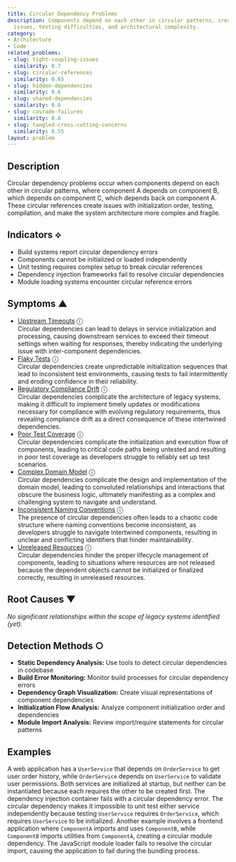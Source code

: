 ```yaml
---
title: Circular Dependency Problems
description: Components depend on each other in circular patterns, creating initialization
  issues, testing difficulties, and architectural complexity.
category:
- Architecture
- Code
related_problems:
- slug: tight-coupling-issues
  similarity: 0.7
- slug: circular-references
  similarity: 0.65
- slug: hidden-dependencies
  similarity: 0.6
- slug: shared-dependencies
  similarity: 0.6
- slug: cascade-failures
  similarity: 0.6
- slug: tangled-cross-cutting-concerns
  similarity: 0.55
layout: problem
---
```


## Description

Circular dependency problems occur when components depend on each other in circular patterns, where component A depends on component B, which depends on component C, which depends back on component A. These circular references create issues with initialization order, testing, compilation, and make the system architecture more complex and fragile.

## Indicators ⟡

- Build systems report circular dependency errors
- Components cannot be initialized or loaded independently
- Unit testing requires complex setup to break circular references
- Dependency injection frameworks fail to resolve circular dependencies
- Module loading systems encounter circular reference errors

## Symptoms ▲
- [Upstream Timeouts](upstream-timeouts.md) <span class="info-tooltip" title="Confidence: 0.566, Strength: 0.760">ⓘ</span>
<br/>  Circular dependencies can lead to delays in service initialization and processing, causing downstream services to exceed their timeout settings when waiting for responses, thereby indicating the underlying issue with inter-component dependencies.
- [Flaky Tests](flaky-tests.md) <span class="info-tooltip" title="Confidence: 0.465, Strength: 0.754">ⓘ</span>
<br/>  Circular dependencies create unpredictable initialization sequences that lead to inconsistent test environments, causing tests to fail intermittently and eroding confidence in their reliability.
- [Regulatory Compliance Drift](regulatory-compliance-drift.md) <span class="info-tooltip" title="Confidence: 0.460, Strength: 0.656">ⓘ</span>
<br/>  Circular dependencies complicate the architecture of legacy systems, making it difficult to implement timely updates or modifications necessary for compliance with evolving regulatory requirements, thus revealing compliance drift as a direct consequence of these intertwined dependencies.
- [Poor Test Coverage](poor-test-coverage.md) <span class="info-tooltip" title="Confidence: 0.452, Strength: 0.668">ⓘ</span>
<br/>  Circular dependencies complicate the initialization and execution flow of components, leading to critical code paths being untested and resulting in poor test coverage as developers struggle to reliably set up test scenarios.
- [Complex Domain Model](complex-domain-model.md) <span class="info-tooltip" title="Confidence: 0.437, Strength: 0.676">ⓘ</span>
<br/>  Circular dependencies complicate the design and implementation of the domain model, leading to convoluted relationships and interactions that obscure the business logic, ultimately manifesting as a complex and challenging system to navigate and understand.
- [Inconsistent Naming Conventions](inconsistent-naming-conventions.md) <span class="info-tooltip" title="Confidence: 0.420, Strength: 0.698">ⓘ</span>
<br/>  The presence of circular dependencies often leads to a chaotic code structure where naming conventions become inconsistent, as developers struggle to navigate intertwined components, resulting in unclear and conflicting identifiers that hinder maintainability.
- [Unreleased Resources](unreleased-resources.md) <span class="info-tooltip" title="Confidence: 0.315, Strength: 0.564">ⓘ</span>
<br/>  Circular dependencies hinder the proper lifecycle management of components, leading to situations where resources are not released because the dependent objects cannot be initialized or finalized correctly, resulting in unreleased resources.

## Root Causes ▼

*No significant relationships within the scope of legacy systems identified (yet).*

## Detection Methods ○

- **Static Dependency Analysis:** Use tools to detect circular dependencies in codebase
- **Build Error Monitoring:** Monitor build processes for circular dependency errors
- **Dependency Graph Visualization:** Create visual representations of component dependencies
- **Initialization Flow Analysis:** Analyze component initialization order and dependencies
- **Module Import Analysis:** Review import/require statements for circular patterns

## Examples

A web application has a `UserService` that depends on `OrderService` to get user order history, while `OrderService` depends on `UserService` to validate user permissions. Both services are initialized at startup, but neither can be instantiated because each requires the other to be created first. The dependency injection container fails with a circular dependency error. The circular dependency makes it impossible to unit test either service independently because testing `UserService` requires `OrderService`, which requires `UserService` to be initialized. Another example involves a frontend application where `ComponentA` imports and uses `ComponentB`, while `ComponentB` imports utilities from `ComponentA`, creating a circular module dependency. The JavaScript module loader fails to resolve the circular import, causing the application to fail during the bundling process.
